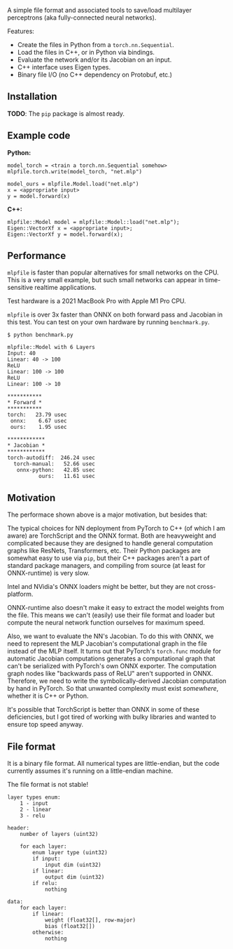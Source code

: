 A simple file format and associated tools to save/load multilayer perceptrons
(aka fully-connected neural networks).

Features:
- Create the files in Python from a `torch.nn.Sequential`.
- Load the files in C++, or in Python via bindings.
- Evaluate the network and/or its Jacobian on an input.
- C++ interface uses Eigen types.
- Binary file I/O (no C++ dependency on Protobuf, etc.)


Installation
------------

**TODO**: The `pip` package is almost ready.


Example code
------------

**Python:**

```
model_torch = <train a torch.nn.Sequential somehow>
mlpfile.torch.write(model_torch, "net.mlp")

model_ours = mlpfile.Model.load("net.mlp")
x = <appropriate input>
y = model.forward(x)
```

**C++:**

```
mlpfile::Model model = mlpfile::Model::load("net.mlp");
Eigen::VectorXf x = <appropriate input>;
Eigen::VectorXf y = model.forward(x);
```

Performance
-----------

`mlpfile` is faster than popular alternatives for small networks on the CPU.
This is a very small example, but such small networks can appear in
time-sensitive realtime applications.

Test hardware is a 2021 MacBook Pro with Apple M1 Pro CPU.

`mlpfile` is over 3x faster than ONNX on both forward pass and Jacobian in this
test. You can test on your own hardware by running `benchmark.py`.

```
$ python benchmark.py

mlpfile::Model with 6 Layers
Input: 40
Linear: 40 -> 100
ReLU
Linear: 100 -> 100
ReLU
Linear: 100 -> 10

***********
* Forward *
***********
torch:   23.79 usec
 onnx:    6.67 usec
 ours:    1.95 usec

************
* Jacobian *
************
torch-autodiff:  246.24 usec
  torch-manual:   52.66 usec
   onnx-python:   42.85 usec
          ours:   11.61 usec
```

Motivation
----------

The performace shown above is a major motivation, but besides that:

The typical choices for NN deployment from PyTorch to C++ (of which I am aware)
are TorchScript and the ONNX format. Both are heavyweight and complicated
because they are designed to handle general computation graphs like ResNets,
Transformers, etc. Their Python packages are somewhat easy to use via `pip`,
but their C++ packages aren't a part of standard package managers, and
compiling from source (at least for ONNX-runtime) is very slow.

Intel and NVidia's ONNX loaders might be better, but they are not cross-platform.

ONNX-runtime also doesn't make it easy to extract the model weights from the
file. This means we can't (easily) use their file format and loader but compute
the neural network function ourselves for maximum speed.

Also, we want to evaluate the NN's Jacobian. To do this with ONNX, we need to
represent the MLP Jacobian's computational graph in the file instead of the MLP
itself. It turns out that PyTorch's `torch.func` module for automatic Jacobian
computations generates a computational graph that can't be serialized with
PyTorch's own ONNX exporter. The computation graph nodes like "backwards pass
of ReLU" aren't supported in ONNX. Therefore, we need to write the
symbolically-derived Jacobian computation by hand in PyTorch. So that unwanted
complexity must exist *somewhere*, whether it is C++ or Python.

It's possible that TorchScript is better than ONNX in some of these
deficiencies, but I got tired of working with bulky libraries and wanted to
ensure top speed anyway.


File format
-----------

It is a binary file format. All numerical types are little-endian, but the code
currently assumes it's running on a little-endian machine.

The file format is not stable!

```text
layer types enum:
    1 - input
    2 - linear
    3 - relu

header:
    number of layers (uint32)

    for each layer:
        enum layer type (uint32)
        if input:
            input dim (uint32)
        if linear:
            output dim (uint32)
        if relu:
            nothing

data:
    for each layer:
        if linear:
            weight (float32[], row-major)
            bias (float32[])
        otherwise:
            nothing
```
